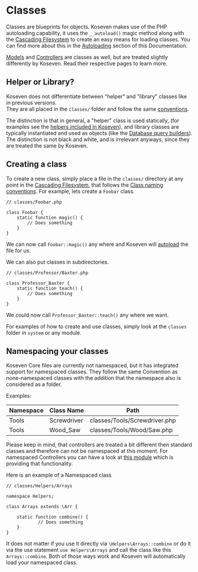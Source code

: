 # Classes

Classes are blueprints for objects.
Koseven makes use of the PHP autoloading capability, it uses the `__autoload()` magic method along with the 
[Cascading Filesystem](files) to create an easy means for loading classes. You can find more about this in
the [Autoloading](autoloading) section of this Documentation.


[Models](mvc/models) and [Controllers](mvc/controllers) are classes as well, but are treated slightly differently by Koseven.  Read their respective pages to learn more.

## Helper or Library?

Koseven does not differentiate between "helper" and "library" classes like in previous versions.  
They are all placed in the `classes/` folder and follow the same [conventions](conventions#class-names-and-file-location). 
 
The distinction is that in general, a "helper" class is used statically, (for examples see the 
[helpers included in Koseven](helpers)), and library classes are typically instantiated and used as objects 
(like the [Database query builders](../database/query/builder)). The distinction is not black and white, and is
irrelevant anyways, since they are treated the same by Koseven.

## Creating a class

To create a new class, simply place a file in the `classes/` directory at any point in the [Cascading Filesystem](files), that follows the [Class naming conventions](conventions#class-names-and-file-location).  For example, lets create a `Foobar` class.

	// classes/Foobar.php
	
	class Foobar {
		static function magic() {
			// Does something
		}
	}
	
We can now call `Foobar::magic()` any where and Koseven will [autoload](autoloading) the file for us.

We can also put classes in subdirectories.

	// classes/Professor/Baxter.php
	
	class Professor_Baxter {
		static function teach() {
			// Does something
		}
	}
	
We could now call `Professor_Baxter::teach()` any where we want.

For examples of how to create and use classes, simply look at the `classes` folder in `system` or any module.

## Namespacing your classes

Koseven Core files are currently not namespaced, but it has integrated support for namespaced classes.
They follow the same Convention as none-namespaced classes with the addition that the namespace also
is considered as a folder.

Examples:

| Namespace | Class Name  | Path                            |
|-----------|-------------|---------------------------------|
| Tools     | Screwdriver | classes/Tools/Screwdriver.php   |
| Tools     | Wood_Saw    | classes/Tools/Wood/Saw.php      |

Please keep in mind, that controllers are treated a bit different then standard classes and therefore can
not be namespaced at this moment. For namespaced Controllers you can have a look at [this module](https://github.com/errotan/koseven-controller-namespace)
which is providing that functionality.

Here is an example of a Namespaced class

    // classes/Helpers/Arrays
    
    namespace Helpers;
    
    class Arrays extends \Arr {
    
        static function combine() {
                // Does something
        }
    }

It does not matter if you use it directly via `\Helpers\Arrays::combine` or do it via the use statement `use Helpers\Arrays`
and call the class like this `Arrays::combine`. Both of those ways work and Koseven will automatically load your 
namespaced class.
